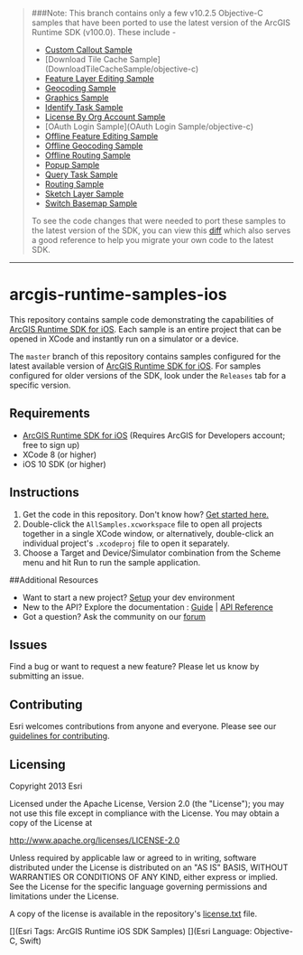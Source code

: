 
>###Note: This branch contains only a few v10.2.5 Objective-C samples that have been ported to use the latest version of the ArcGIS Runtime SDK (v100.0). These include -
>* [Custom Callout Sample](CustomCalloutSample/objective-c)
>* [Download Tile Cache Sample] (DownloadTileCacheSample/objective-c)
>* [Feature Layer Editing Sample](FeatureLayerEditingSample/objective-c)
>* [Geocoding Sample](GeocodingSample/objective-c)
>* [Graphics Sample](GraphicsSample/objective-c)
>* [Identify Task Sample](IdentifyTaskSample/objective-c)
>* [License By Org Account Sample](LicenseByOrgAccountSample/objective-c)
>* [OAuth Login Sample](OAuth Login Sample/objective-c)
>* [Offline Feature Editing Sample](OfflineFeatureEditingSample/objective-c)
>* [Offline Geocoding Sample](OfflineGeocodingSample/objective-c)
>* [Offline Routing Sample](OfflineRoutingSample/objective-c)
>* [Popup Sample](PopupSample/objective-c)
>* [Query Task Sample](QueryTaskSample/objective-c)
>* [Routing Sample](RoutingSample/objective-c)
>* [Sketch Layer Sample](SketchLayerSample/objective-c)
>* [Switch Basemap Sample](SwitchBasemapSample/objective-c)
>
>To see the code changes that were needed to port these samples to the latest version of the SDK, you can view this [diff](https://github.com/Esri/arcgis-runtime-samples-ios/compare/v10.2.5...10.2.5-to-quartz?diff=split&name=10.2.5-to-quartz) which also serves a good reference to help you migrate your own code to the latest SDK.
> 

---

arcgis-runtime-samples-ios
==========================


This repository contains sample code demonstrating the capabilities of [ArcGIS Runtime SDK for iOS](http://developers.arcgis.com/en/ios/). Each sample is an entire project that can be opened in XCode and instantly run on a simulator or a device.


The ```master``` branch of this repository contains samples configured for the latest available version of [ArcGIS Runtime SDK for iOS](https://developers.arcgis.com/en/ios/). For samples configured for older versions of the SDK,  look under the ```Releases``` tab for a specific version.

## Requirements
* [ArcGIS Runtime SDK for iOS](https://developers.arcgis.com/en/ios/) (Requires ArcGIS for Developers account; free to sign up)
* XCode 8 (or higher)
* iOS 10 SDK (or higher)


## Instructions

1. Get the code in this repository. Don't know how? [Get started here.](http://htmlpreview.github.com/?https://github.com/Esri/esri.github.com/blob/master/help/esri-getting-to-know-github.html)
1. Double-click the ```AllSamples.xcworkspace``` file to open all projects together in a single XCode window, or alternatively, double-click an individual project's ```.xcodeproj``` file to open it separately.
1. Choose a Target and Device/Simulator combination from the Scheme menu and hit Run to run the sample application. 


##Additional Resources

* Want to start a new project? [Setup](https://developers.arcgis.com/en/ios/info/install.htm) your dev environment
* New to the API? Explore the documentation : [Guide](http://developers.arcgis.com/en/ios/guide/introduction.htm) | [API Reference](http://developers.arcgis.com/en/ios/api-reference/index.htm)
* Got a question? Ask the community on our [forum](http://forums.arcgis.com/forums/78-ArcGIS-for-iOS-SDK)

## Issues

Find a bug or want to request a new feature?  Please let us know by submitting an issue.

## Contributing

Esri welcomes contributions from anyone and everyone. Please see our [guidelines for contributing](https://github.com/esri/contributing).

## Licensing
Copyright 2013 Esri

Licensed under the Apache License, Version 2.0 (the "License");
you may not use this file except in compliance with the License.
You may obtain a copy of the License at

   http://www.apache.org/licenses/LICENSE-2.0

Unless required by applicable law or agreed to in writing, software
distributed under the License is distributed on an "AS IS" BASIS,
WITHOUT WARRANTIES OR CONDITIONS OF ANY KIND, either express or implied.
See the License for the specific language governing permissions and
limitations under the License.

A copy of the license is available in the repository's [license.txt]( https://raw.github.com/Esri/arcgis-runtime-samples-ios/master/license.txt) file.

[](Esri Tags: ArcGIS Runtime iOS SDK Samples)
[](Esri Language: Objective-C, Swift)
